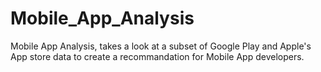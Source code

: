 # Mobile_App_Analysis
Mobile App Analysis, takes a look at a subset of Google Play and Apple's App store data to create a recommandation for Mobile App developers.

